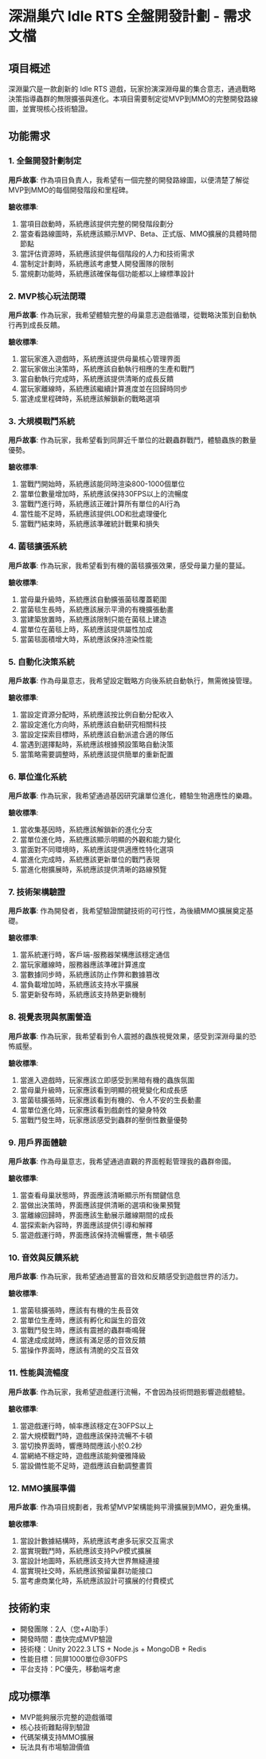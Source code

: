 # 深淵巢穴 Idle RTS 全盤開發計劃 - 需求文檔

## 項目概述

深淵巢穴是一款創新的 Idle RTS 遊戲，玩家扮演深淵母巢的集合意志，通過戰略決策指導蟲群的無限擴張與進化。本項目需要制定從MVP到MMO的完整開發路線圖，並實現核心技術驗證。

## 功能需求

### 1. 全盤開發計劃制定

**用戶故事**: 作為項目負責人，我希望有一個完整的開發路線圖，以便清楚了解從MVP到MMO的每個開發階段和里程碑。

**驗收標準**:
1. 當項目啟動時，系統應該提供完整的開發階段劃分
2. 當查看路線圖時，系統應該顯示MVP、Beta、正式版、MMO擴展的具體時間節點
3. 當評估資源時，系統應該提供每個階段的人力和技術需求
4. 當制定計劃時，系統應該考慮雙人開發團隊的限制
5. 當規劃功能時，系統應該確保每個功能都以上線標準設計

### 2. MVP核心玩法閉環

**用戶故事**: 作為玩家，我希望體驗完整的母巢意志遊戲循環，從戰略決策到自動執行再到成長反饋。

**驗收標準**:
1. 當玩家進入遊戲時，系統應該提供母巢核心管理界面
2. 當玩家做出決策時，系統應該自動執行相應的生產和戰鬥
3. 當自動執行完成時，系統應該提供清晰的成長反饋
4. 當玩家離線時，系統應該繼續計算進度並在回歸時同步
5. 當達成里程碑時，系統應該解鎖新的戰略選項

### 3. 大規模戰鬥系統

**用戶故事**: 作為玩家，我希望看到同屏近千單位的壯觀蟲群戰鬥，體驗蟲族的數量優勢。

**驗收標準**:
1. 當戰鬥開始時，系統應該能同時渲染800-1000個單位
2. 當單位數量增加時，系統應該保持30FPS以上的流暢度
3. 當戰鬥進行時，系統應該正確計算所有單位的AI行為
4. 當性能不足時，系統應該提供LOD和批處理優化
5. 當戰鬥結束時，系統應該準確統計戰果和損失

### 4. 菌毯擴張系統

**用戶故事**: 作為玩家，我希望看到有機的菌毯擴張效果，感受母巢力量的蔓延。

**驗收標準**:
1. 當母巢升級時，系統應該自動擴張菌毯覆蓋範圍
2. 當菌毯生長時，系統應該展示平滑的有機擴張動畫
3. 當建築放置時，系統應該限制只能在菌毯上建造
4. 當單位在菌毯上時，系統應該提供屬性加成
5. 當菌毯面積增大時，系統應該保持渲染性能

### 5. 自動化決策系統

**用戶故事**: 作為母巢意志，我希望設定戰略方向後系統自動執行，無需微操管理。

**驗收標準**:
1. 當設定資源分配時，系統應該按比例自動分配收入
2. 當設定進化方向時，系統應該自動研究相關科技
3. 當設定探索目標時，系統應該自動派遣合適的隊伍
4. 當遇到選擇點時，系統應該根據預設策略自動決策
5. 當策略需要調整時，系統應該提供簡單的重新配置

### 6. 單位進化系統

**用戶故事**: 作為玩家，我希望通過基因研究讓單位進化，體驗生物適應性的樂趣。

**驗收標準**:
1. 當收集基因時，系統應該解鎖新的進化分支
2. 當單位進化時，系統應該顯示明顯的外觀和能力變化
3. 當面對不同環境時，系統應該提供適應性特化選項
4. 當進化完成時，系統應該更新單位的戰鬥表現
5. 當進化樹擴展時，系統應該提供清晰的路線預覽

### 7. 技術架構驗證

**用戶故事**: 作為開發者，我希望驗證關鍵技術的可行性，為後續MMO擴展奠定基礎。

**驗收標準**:
1. 當系統運行時，客戶端-服務器架構應該穩定通信
2. 當玩家離線時，服務器應該準確計算進度
3. 當數據同步時，系統應該防止作弊和數據篡改
4. 當負載增加時，系統應該支持水平擴展
5. 當更新發布時，系統應該支持熱更新機制

### 8. 視覺表現與氛圍營造

**用戶故事**: 作為玩家，我希望看到令人震撼的蟲族視覺效果，感受到深淵母巢的恐怖威壓。

**驗收標準**:
1. 當進入遊戲時，玩家應該立即感受到黑暗有機的蟲族氛圍
2. 當母巢升級時，玩家應該看到明顯的視覺變化和成長感
3. 當菌毯擴張時，玩家應該看到有機的、令人不安的生長動畫
4. 當單位進化時，玩家應該看到戲劇性的變身特效
5. 當戰鬥發生時，玩家應該感受到蟲群的壓倒性數量優勢

### 9. 用戶界面體驗

**用戶故事**: 作為母巢意志，我希望通過直觀的界面輕鬆管理我的蟲群帝國。

**驗收標準**:
1. 當查看母巢狀態時，界面應該清晰顯示所有關鍵信息
2. 當做出決策時，界面應該提供清晰的選項和後果預覽
3. 當離線回歸時，界面應該生動展示離線期間的成長
4. 當探索新內容時，界面應該提供引導和解釋
5. 當遊戲運行時，界面應該保持流暢響應，無卡頓感

### 10. 音效與反饋系統

**用戶故事**: 作為玩家，我希望通過豐富的音效和反饋感受到遊戲世界的活力。

**驗收標準**:
1. 當菌毯擴張時，應該有有機的生長音效
2. 當單位生產時，應該有孵化和誕生的音效
3. 當戰鬥發生時，應該有震撼的蟲群嘶鳴聲
4. 當達成成就時，應該有滿足感的音效反饋
5. 當操作界面時，應該有清脆的交互音效

### 11. 性能與流暢度

**用戶故事**: 作為玩家，我希望遊戲運行流暢，不會因為技術問題影響遊戲體驗。

**驗收標準**:
1. 當遊戲運行時，幀率應該穩定在30FPS以上
2. 當大規模戰鬥時，遊戲應該保持流暢不卡頓
3. 當切換界面時，響應時間應該小於0.2秒
4. 當網絡不穩定時，遊戲應該能夠優雅降級
5. 當設備性能不足時，遊戲應該自動調整畫質

### 12. MMO擴展準備

**用戶故事**: 作為項目規劃者，我希望MVP架構能夠平滑擴展到MMO，避免重構。

**驗收標準**:
1. 當設計數據結構時，系統應該考慮多玩家交互需求
2. 當實現戰鬥時，系統應該支持PvP模式擴展
3. 當設計地圖時，系統應該支持大世界無縫連接
4. 當實現社交時，系統應該預留巢群功能接口
5. 當考慮商業化時，系統應該設計可擴展的付費模式

## 技術約束

- 開發團隊：2人（您+AI助手）
- 開發時間：盡快完成MVP驗證
- 技術棧：Unity 2022.3 LTS + Node.js + MongoDB + Redis
- 性能目標：同屏1000單位@30FPS
- 平台支持：PC優先，移動端考慮

## 成功標準

- MVP能夠展示完整的遊戲循環
- 核心技術難點得到驗證
- 代碼架構支持MMO擴展
- 玩法具有市場驗證價值